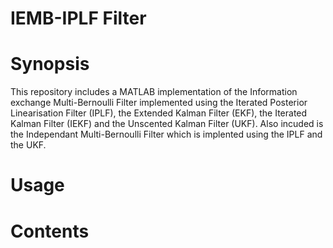 # IEMB-IPLF Filter
# Synopsis
This repository includes a MATLAB implementation of the Information exchange Multi-Bernoulli Filter implemented using the Iterated Posterior Linearisation Filter (IPLF), the Extended Kalman Filter (EKF), the Iterated Kalman Filter (IEKF) and the Unscented Kalman Filter (UKF).
Also incuded is the Independant Multi-Bernoulli Filter which is implented using the IPLF and the UKF.
# Usage
# Contents
